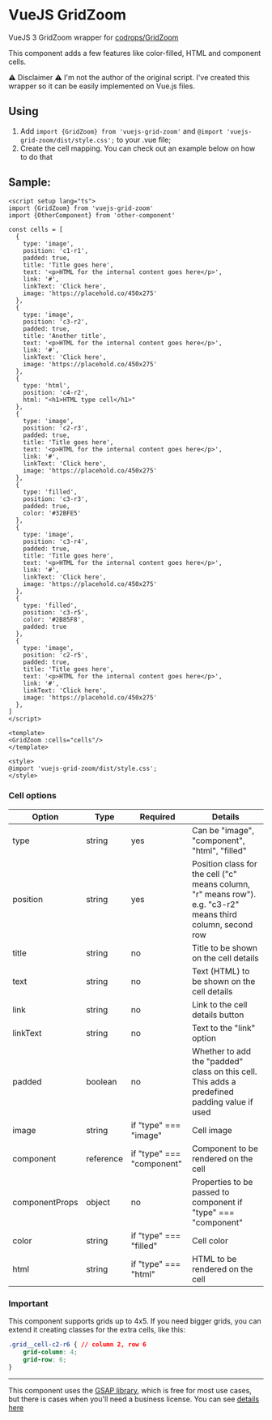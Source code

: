 # VueJS GridZoom

VueJS 3 GridZoom wrapper for [codrops/GridZoom](https://github.com/codrops/GridZoom/)

This component adds a few features like color-filled, HTML and component cells.

:warning: Disclaimer :warning:
I'm not the author of the original script.
I've created this wrapper so it can be easily implemented on Vue.js files.

## Using
1. Add `import {GridZoom} from 'vuejs-grid-zoom'` and `@import 'vuejs-grid-zoom/dist/style.css';` to your .vue file;
2. Create the cell mapping. You can check out an example below on how to do that

## Sample:
```vuejs
<script setup lang="ts">
import {GridZoom} from 'vuejs-grid-zoom'
import {OtherComponent} from 'other-component'

const cells = [
  {
    type: 'image',
    position: 'c1-r1',
    padded: true,
    title: 'Title goes here',
    text: '<p>HTML for the internal content goes here</p>',
    link: '#',
    linkText: 'Click here',
    image: 'https://placehold.co/450x275'
  },
  {
    type: 'image',
    position: 'c3-r2',
    padded: true,
    title: 'Another title',
    text: '<p>HTML for the internal content goes here</p>',
    link: '#',
    linkText: 'Click here',
    image: 'https://placehold.co/450x275'
  },
  {
    type: 'html',
    position: 'c4-r2',
    html: "<h1>HTML type cell</h1>"
  },
  {
    type: 'image',
    position: 'c2-r3',
    padded: true,
    title: 'Title goes here',
    text: '<p>HTML for the internal content goes here</p>',
    link: '#',
    linkText: 'Click here',
    image: 'https://placehold.co/450x275'
  },
  {
    type: 'filled',
    position: 'c3-r3',
    padded: true,
    color: '#32BFE5'
  },
  {
    type: 'image',
    position: 'c3-r4',
    padded: true,
    title: 'Title goes here',
    text: '<p>HTML for the internal content goes here</p>',
    link: '#',
    linkText: 'Click here',
    image: 'https://placehold.co/450x275'
  },
  {
    type: 'filled',
    position: 'c3-r5',
    color: '#2B85F8',
    padded: true
  },
  {
    type: 'image',
    position: 'c2-r5',
    padded: true,
    title: 'Title goes here',
    text: '<p>HTML for the internal content goes here</p>',
    link: '#',
    linkText: 'Click here',
    image: 'https://placehold.co/450x275'
  },
]
</script>

<template>
<GridZoom :cells="cells"/>
</template>

<style>
@import 'vuejs-grid-zoom/dist/style.css';
</style>
```

### Cell options
| Option         | Type      | Required                  | Details                                                                                                      |
|----------------|-----------|---------------------------|--------------------------------------------------------------------------------------------------------------|
| type           | string    | yes                       | Can be "image", "component", "html", "filled"                                                                |
| position       | string    | yes                       | Position class for the cell ("c" means column, "r" means row"). e.g. "c3-r2" means third column, second  row |
| title          | string    | no                        | Title to be shown on the cell details                                                                        |
| text           | string    | no                        | Text (HTML) to be shown on the cell details                                                                  |
| link           | string    | no                        | Link to the cell details button                                                                              |
| linkText       | string    | no                        | Text to the "link" option                                                                                    |
| padded         | boolean   | no                        | Whether to add the "padded" class on this cell. This adds a predefined padding value if used                 |
| image          | string    | if "type" === "image"     | Cell image                                                                                                   |
| component      | reference | if "type" === "component" | Component to be rendered on the cell                                                                         |
| componentProps | object    | no                        | Properties to be passed to component if "type" === "component"                                               |
| color          | string    | if "type" === "filled"    | Cell color                                                                                                   |
| html           | string    | if "type" === "html"      | HTML to be rendered on the cell                                                                              |


### Important
This component supports grids up to 4x5.
If you need bigger grids, you can extend it creating classes for the extra cells, like this:
```css
.grid__cell-c2-r6 { // column 2, row 6
    grid-column: 4;
    grid-row: 6;
}
```

---

This component uses the [GSAP library](https://github.com/greensock/GSAP), which is free for most use cases, but there is cases when you'll need a business license.
You can see [details here](https://gsap.com/licensing/)
